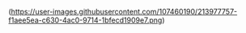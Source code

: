 (https://user-images.githubusercontent.com/107460190/213977757-f1aee5ea-c630-4ac0-9714-1bfecd1909e7.png)
